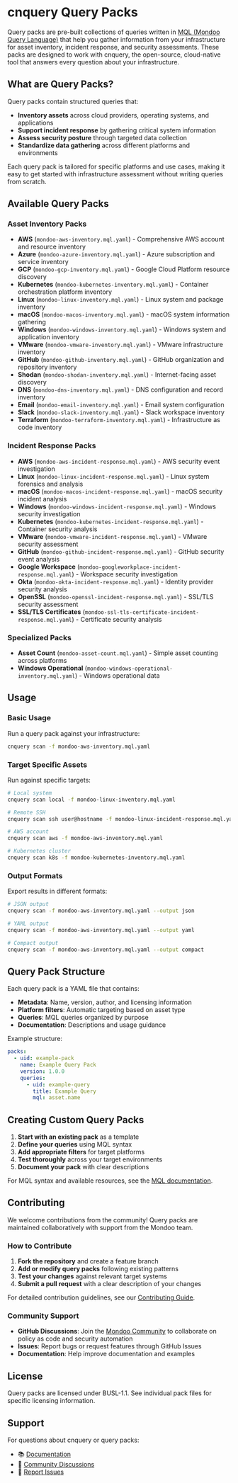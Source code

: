 # cnquery Query Packs

Query packs are pre-built collections of queries written in [MQL (Mondoo Query Language)](https://mondoo.com/docs/mql/home/) that help you gather information from your infrastructure for asset inventory, incident response, and security assessments. These packs are designed to work with cnquery, the open-source, cloud-native tool that answers every question about your infrastructure.

## What are Query Packs?

Query packs contain structured queries that:

- **Inventory assets** across cloud providers, operating systems, and applications
- **Support incident response** by gathering critical system information
- **Assess security posture** through targeted data collection
- **Standardize data gathering** across different platforms and environments

Each query pack is tailored for specific platforms and use cases, making it easy to get started with infrastructure assessment without writing queries from scratch.

## Available Query Packs

### Asset Inventory Packs

- **AWS** (`mondoo-aws-inventory.mql.yaml`) - Comprehensive AWS account and resource inventory
- **Azure** (`mondoo-azure-inventory.mql.yaml`) - Azure subscription and service inventory
- **GCP** (`mondoo-gcp-inventory.mql.yaml`) - Google Cloud Platform resource discovery
- **Kubernetes** (`mondoo-kubernetes-inventory.mql.yaml`) - Container orchestration platform inventory
- **Linux** (`mondoo-linux-inventory.mql.yaml`) - Linux system and package inventory
- **macOS** (`mondoo-macos-inventory.mql.yaml`) - macOS system information gathering
- **Windows** (`mondoo-windows-inventory.mql.yaml`) - Windows system and application inventory
- **VMware** (`mondoo-vmware-inventory.mql.yaml`) - VMware infrastructure inventory
- **GitHub** (`mondoo-github-inventory.mql.yaml`) - GitHub organization and repository inventory
- **Shodan** (`mondoo-shodan-inventory.mql.yaml`) - Internet-facing asset discovery
- **DNS** (`mondoo-dns-inventory.mql.yaml`) - DNS configuration and record inventory
- **Email** (`mondoo-email-inventory.mql.yaml`) - Email system configuration
- **Slack** (`mondoo-slack-inventory.mql.yaml`) - Slack workspace inventory
- **Terraform** (`mondoo-terraform-inventory.mql.yaml`) - Infrastructure as code inventory

### Incident Response Packs

- **AWS** (`mondoo-aws-incident-response.mql.yaml`) - AWS security event investigation
- **Linux** (`mondoo-linux-incident-response.mql.yaml`) - Linux system forensics and analysis
- **macOS** (`mondoo-macos-incident-response.mql.yaml`) - macOS security incident analysis
- **Windows** (`mondoo-windows-incident-response.mql.yaml`) - Windows security investigation
- **Kubernetes** (`mondoo-kubernetes-incident-response.mql.yaml`) - Container security analysis
- **VMware** (`mondoo-vmware-incident-response.mql.yaml`) - VMware security assessment
- **GitHub** (`mondoo-github-incident-response.mql.yaml`) - GitHub security event analysis
- **Google Workspace** (`mondoo-googleworkplace-incident-response.mql.yaml`) - Workspace security investigation
- **Okta** (`mondoo-okta-incident-response.mql.yaml`) - Identity provider security analysis
- **OpenSSL** (`mondoo-openssl-incident-response.mql.yaml`) - SSL/TLS security assessment
- **SSL/TLS Certificates** (`mondoo-ssl-tls-certificate-incident-response.mql.yaml`) - Certificate security analysis

### Specialized Packs

- **Asset Count** (`mondoo-asset-count.mql.yaml`) - Simple asset counting across platforms
- **Windows Operational** (`mondoo-windows-operational-inventory.mql.yaml`) - Windows operational data

## Usage

### Basic Usage

Run a query pack against your infrastructure:

```bash
cnquery scan -f mondoo-aws-inventory.mql.yaml
```

### Target Specific Assets

Run against specific targets:

```bash
# Local system
cnquery scan local -f mondoo-linux-inventory.mql.yaml

# Remote SSH
cnquery scan ssh user@hostname -f mondoo-linux-incident-response.mql.yaml

# AWS account
cnquery scan aws -f mondoo-aws-inventory.mql.yaml

# Kubernetes cluster
cnquery scan k8s -f mondoo-kubernetes-inventory.mql.yaml
```

### Output Formats

Export results in different formats:

```bash
# JSON output
cnquery scan -f mondoo-aws-inventory.mql.yaml --output json

# YAML output
cnquery scan -f mondoo-aws-inventory.mql.yaml --output yaml

# Compact output
cnquery scan -f mondoo-aws-inventory.mql.yaml --output compact
```

## Query Pack Structure

Each query pack is a YAML file that contains:

- **Metadata**: Name, version, author, and licensing information
- **Platform filters**: Automatic targeting based on asset type
- **Queries**: MQL queries organized by purpose
- **Documentation**: Descriptions and usage guidance

Example structure:

```yaml
packs:
  - uid: example-pack
    name: Example Query Pack
    version: 1.0.0
    queries:
      - uid: example-query
        title: Example Query
        mql: asset.name
```

## Creating Custom Query Packs

1. **Start with an existing pack** as a template
2. **Define your queries** using MQL syntax
3. **Add appropriate filters** for target platforms
4. **Test thoroughly** across your target environments
5. **Document your pack** with clear descriptions

For MQL syntax and available resources, see the [MQL documentation](https://mondoo.com/docs/mql/home/).

## Contributing

We welcome contributions from the community! Query packs are maintained collaboratively with support from the Mondoo team.

### How to Contribute

1. **Fork the repository** and create a feature branch
2. **Add or modify query packs** following existing patterns
3. **Test your changes** against relevant target systems
4. **Submit a pull request** with a clear description of your changes

For detailed contribution guidelines, see our [Contributing Guide](https://github.com/mondoohq/.github/blob/master/CONTRIBUTING.md).

### Community Support

- **GitHub Discussions**: Join the [Mondoo Community](https://github.com/orgs/mondoohq/discussions) to collaborate on policy as code and security automation
- **Issues**: Report bugs or request features through GitHub Issues
- **Documentation**: Help improve documentation and examples

## License

Query packs are licensed under BUSL-1.1. See individual pack files for specific licensing information.

## Support

For questions about cnquery or query packs:

- 📚 [Documentation](https://mondoo.com/docs/)
- 💬 [Community Discussions](https://github.com/orgs/mondoohq/discussions)
- 🐛 [Report Issues](https://github.com/mondoohq/cnquery/issues)
